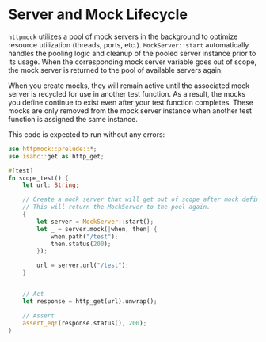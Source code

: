 # Server and Mock Lifecycle

`httpmock` utilizes a pool of mock servers in the background to optimize resource utilization (threads, ports, etc.).
`MockServer::start` automatically handles the pooling logic and cleanup of the pooled server instance prior to its usage.
When the corresponding mock server variable goes out of scope, the mock server is returned to the pool of available 
servers again.

When you create mocks, they will remain active until the associated mock server is recycled for use in 
another test function. As a result, the mocks you define continue to exist even after your test function completes. 
These mocks are only removed from the mock server instance when another test function is assigned the same instance.

This code is expected to run without any errors:
```rust
use httpmock::prelude::*;
use isahc::get as http_get;

#[test]
fn scope_test() {
    let url: String;

    // Create a mock server that will get out of scope after mock definition.
    // This will return the MockServer to the pool again.
    {
        let server = MockServer::start();
        let _ = server.mock(|when, then| {
            when.path("/test");
            then.status(200);
        });

        url = server.url("/test");
    }


    // Act
    let response = http_get(url).unwrap();

    // Assert
    assert_eq!(response.status(), 200);
}
```

